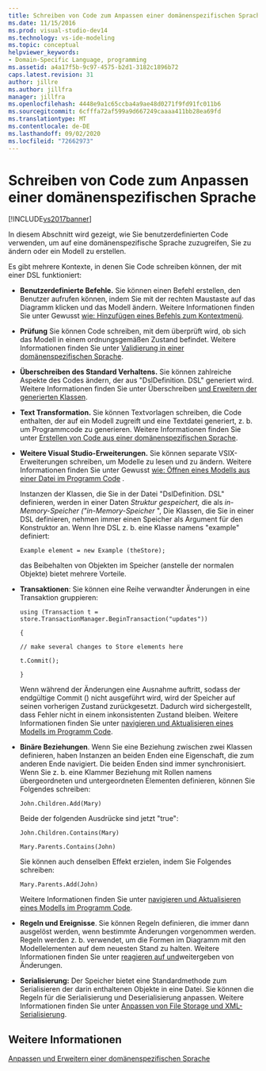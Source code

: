 ```yaml
---
title: Schreiben von Code zum Anpassen einer domänenspezifischen Sprache | Microsoft-Dokumentation
ms.date: 11/15/2016
ms.prod: visual-studio-dev14
ms.technology: vs-ide-modeling
ms.topic: conceptual
helpviewer_keywords:
- Domain-Specific Language, programming
ms.assetid: a4a17f5b-9c97-4575-b2d1-3182c1896b72
caps.latest.revision: 31
author: jillre
ms.author: jillfra
manager: jillfra
ms.openlocfilehash: 4448e9a1c65ccba4a9ae48d0271f9fd91fc011b6
ms.sourcegitcommit: 6cfffa72af599a9d667249caaaa411bb28ea69fd
ms.translationtype: MT
ms.contentlocale: de-DE
ms.lasthandoff: 09/02/2020
ms.locfileid: "72662973"
---
```

# <a name="writing-code-to-customise-a-domain-specific-language"></a>Schreiben von Code zum Anpassen einer domänenspezifischen Sprache
[!INCLUDE[vs2017banner](../includes/vs2017banner.md)]

In diesem Abschnitt wird gezeigt, wie Sie benutzerdefinierten Code verwenden, um auf eine domänenspezifische Sprache zuzugreifen, Sie zu ändern oder ein Modell zu erstellen.

 Es gibt mehrere Kontexte, in denen Sie Code schreiben können, der mit einer DSL funktioniert:

- **Benutzerdefinierte Befehle.** Sie können einen Befehl erstellen, den Benutzer aufrufen können, indem Sie mit der rechten Maustaste auf das Diagramm klicken und das Modell ändern. Weitere Informationen finden Sie unter Gewusst [wie: Hinzufügen eines Befehls zum Kontextmenü](../modeling/how-to-add-a-command-to-the-shortcut-menu.md).

- **Prüfung** Sie können Code schreiben, mit dem überprüft wird, ob sich das Modell in einem ordnungsgemäßen Zustand befindet. Weitere Informationen finden Sie unter [Validierung in einer domänenspezifischen Sprache](../modeling/validation-in-a-domain-specific-language.md).

- **Überschreiben des Standard Verhaltens.** Sie können zahlreiche Aspekte des Codes ändern, der aus "DslDefinition. DSL" generiert wird. Weitere Informationen finden Sie unter Überschreiben [und Erweitern der generierten Klassen](../modeling/overriding-and-extending-the-generated-classes.md).

- **Text Transformation.** Sie können Textvorlagen schreiben, die Code enthalten, der auf ein Modell zugreift und eine Textdatei generiert, z. b. um Programmcode zu generieren. Weitere Informationen finden Sie unter [Erstellen von Code aus einer domänenspezifischen Sprache](../modeling/generating-code-from-a-domain-specific-language.md).

- **Weitere Visual Studio-Erweiterungen.** Sie können separate VSIX-Erweiterungen schreiben, um Modelle zu lesen und zu ändern. Weitere Informationen finden Sie unter Gewusst [wie: Öffnen eines Modells aus einer Datei im Programm Code](../modeling/how-to-open-a-model-from-file-in-program-code.md) .

  Instanzen der Klassen, die Sie in der Datei "DslDefinition. DSL" definieren, werden in einer Daten *Struktur gespeichert,* die als *in-Memory-Speicher ("in-Memory-Speicher* ", Die Klassen, die Sie in einer DSL definieren, nehmen immer einen Speicher als Argument für den Konstruktor an. Wenn Ihre DSL z. b. eine Klasse namens "example" definiert:

  `Example element = new Example (theStore);`

  das Beibehalten von Objekten im Speicher (anstelle der normalen Objekte) bietet mehrere Vorteile.

- **Transaktionen**: Sie können eine Reihe verwandter Änderungen in eine Transaktion gruppieren:

   `using (Transaction t = store.TransactionManager.BeginTransaction("updates"))`

   `{`

   `// make several changes to Store elements here`

   `t.Commit();`

   `}`

   Wenn während der Änderungen eine Ausnahme auftritt, sodass der endgültige Commit () nicht ausgeführt wird, wird der Speicher auf seinen vorherigen Zustand zurückgesetzt. Dadurch wird sichergestellt, dass Fehler nicht in einem inkonsistenten Zustand bleiben. Weitere Informationen finden Sie unter [navigieren und Aktualisieren eines Modells im Programm Code](../modeling/navigating-and-updating-a-model-in-program-code.md).

- **Binäre Beziehungen**. Wenn Sie eine Beziehung zwischen zwei Klassen definieren, haben Instanzen an beiden Enden eine Eigenschaft, die zum anderen Ende navigiert. Die beiden Enden sind immer synchronisiert. Wenn Sie z. b. eine Klammer Beziehung mit Rollen namens übergeordneten und untergeordneten Elementen definieren, können Sie Folgendes schreiben:

   `John.Children.Add(Mary)`

   Beide der folgenden Ausdrücke sind jetzt "true":

   `John.Children.Contains(Mary)`

   `Mary.Parents.Contains(John)`

   Sie können auch denselben Effekt erzielen, indem Sie Folgendes schreiben:

   `Mary.Parents.Add(John)`

   Weitere Informationen finden Sie unter [navigieren und Aktualisieren eines Modells im Programm Code](../modeling/navigating-and-updating-a-model-in-program-code.md).

- **Regeln und Ereignisse**. Sie können Regeln definieren, die immer dann ausgelöst werden, wenn bestimmte Änderungen vorgenommen werden. Regeln werden z. b. verwendet, um die Formen im Diagramm mit den Modellelementen auf dem neuesten Stand zu halten. Weitere Informationen finden Sie unter [reagieren auf und](../modeling/responding-to-and-propagating-changes.md)weitergeben von Änderungen.

- **Serialisierung:** Der Speicher bietet eine Standardmethode zum Serialisieren der darin enthaltenen Objekte in eine Datei. Sie können die Regeln für die Serialisierung und Deserialisierung anpassen. Weitere Informationen finden Sie unter [Anpassen von File Storage und XML-Serialisierung](../modeling/customizing-file-storage-and-xml-serialization.md).

## <a name="see-also"></a>Weitere Informationen
 [Anpassen und Erweitern einer domänenspezifischen Sprache](../modeling/customizing-and-extending-a-domain-specific-language.md)
